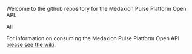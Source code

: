 Welcome to the github repository for the Medaxion Pulse Platform Open API.

All 

For information on consuming the Medaxion Pulse Platform Open API [please see the wiki](https://github.com/Medaxion/open_api_resources/wiki).
